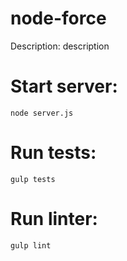 node-force
============
Description: description

Start server:
====
	node server.js

Run tests:
====

	gulp tests

Run linter:
====

	gulp lint